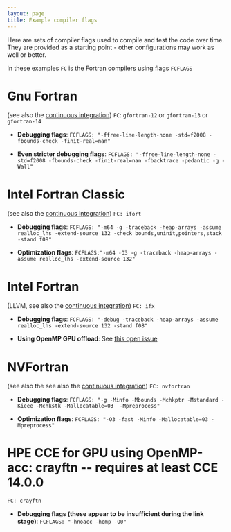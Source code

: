 ```yaml
---
layout: page
title: Example compiler flags
---
```


Here are sets of compiler flags used to compile and test the code over time. They are provided as a starting point - other configurations may work as well or better.

In these examples `FC` is the Fortran compilers using flags `FCFLAGS`

# Gnu Fortran

(see also the [continuous integration](https://github.com/earth-system-radiation/rte-rrtmgp/blob/main/.github/workflows/continuous-integration.yml))
`FC`: `gfortran-12` or `gfortran-13` or `gfortran-14`

- **Debugging flags**:
  `FCFLAGS: "-ffree-line-length-none -std=f2008 -fbounds-check -finit-real=nan"`

- **Even stricter debugging flags**:
  `FCFLAGS: "-ffree-line-length-none -std=f2008 -fbounds-check -finit-real=nan -fbacktrace -pedantic -g -Wall"`

# Intel Fortran Classic

(see also the [continuous integration](https://github.com/earth-system-radiation/rte-rrtmgp/blob/main/.github/workflows/containerized-ci.yml))
`FC: ifort`

- **Debugging flags**:
  `FCFLAGS: "-m64 -g -traceback -heap-arrays -assume realloc_lhs -extend-source 132 -check bounds,uninit,pointers,stack -stand f08"`

- **Optimization flags**:
  `FCFLAGS:"-m64 -O3 -g -traceback -heap-arrays -assume realloc_lhs -extend-source 132"`

# Intel Fortran

(LLVM, see also the [continuous integration](https://github.com/earth-system-radiation/rte-rrtmgp/blob/main/.github/workflows/containerized-ci.yml))
`FC: ifx`

- **Debugging flags**:
  `FCFLAGS: "-debug -traceback -heap-arrays -assume realloc_lhs -extend-source 132 -stand f08"`

- **Using OpenMP GPU offload**:
  See [this open issue](https://github.com/earth-system-radiation/rte-rrtmgp/issues/194)

# NVFortran

(see also the see also the [continuous integration](https://github.com/earth-system-radiation/rte-rrtmgp/blob/main/.github/workflows/containerized-ci.yml))
`FC: nvfortran`

- **Debugging flags**:
  `FCFLAGS: "-g -Minfo -Mbounds -Mchkptr -Mstandard -Kieee -Mchkstk -Mallocatable=03  -Mpreprocess"`

- **Optimization flags**:
  `FCFLAGS: "-O3 -fast -Minfo -Mallocatable=03 -Mpreprocess"`

# HPE CCE for GPU using OpenMP-acc: crayftn -- requires at least CCE 14.0.0

`FC: crayftn`

- **Debugging flags (these appear to be insufficient during the link stage)**:
  `FCFLAGS: "-hnoacc -homp -O0"`
